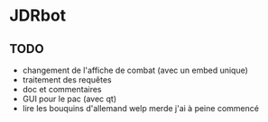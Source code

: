 # JDRbot
 
TODO
----
 - changement de l'affiche de combat (avec un embed unique)
 - traitement des requêtes
 - doc et commentaires
 - GUI pour le pac (avec qt)
 - lire les bouquins d'allemand welp merde j'ai à peine commencé

